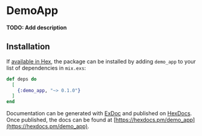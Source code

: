 # DemoApp

**TODO: Add description**

## Installation

If [available in Hex](https://hex.pm/docs/publish), the package can be installed
by adding `demo_app` to your list of dependencies in `mix.exs`:

```elixir
def deps do
  [
    {:demo_app, "~> 0.1.0"}
  ]
end
```

Documentation can be generated with [ExDoc](https://github.com/elixir-lang/ex_doc)
and published on [HexDocs](https://hexdocs.pm). Once published, the docs can
be found at [https://hexdocs.pm/demo_app](https://hexdocs.pm/demo_app).

